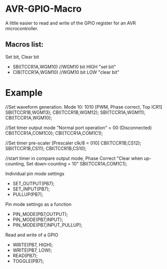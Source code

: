 # AVR-GPIO-Macro
A little easier to read and write of the GPIO register for an AVR microcontroller.

## Macros list:

Set bit, Clear bit
* SBI(TCCR1A,WGM10) //WGM10 bit HIGH "set bit"
* CIB(TCCR1A,WGM10) //WGM10 bit LOW  "clear bit"
# Example
 //Set waveform generation. Mode 10: 1010 [PWM, Phase correct, Top ICR1]
  SBI(TCCR1B,WGM13);
  CBI(TCCR1B,WGM12);
  SBI(TCCR1A,WGM11);
  CBI(TCCR1A,WGM10);

  //Set timer output mode "Normal port operation" = 00 (Disconnected)
  CBI(TCCR1A,COM1C0);
  CBI(TCCR1A,COM1C1);

  //Set timer pre-scaler [Prescaler clk/8 = 010]
  CBI(TCCR1B,CS12);
  SBI(TCCR1B,CS11);
  CBI(TCCR1B,CS10);
  
  //start timer in compare output mode, Phase Correct "Clear when up-counting, Set down-counting  = 10"
  SBI(TCCR1A,COM1C1);

Individual pin mode settings
* SET_OUTPUT(PB7); 
* SET_INPUT(PB7);
* PULLUP(PB7);

Pin mode settings as a function
* PIN_MODE(PB7,OUTPUT);
* PIN_MODE(PB7,INPUT);
* PIN_MODE(PB7,INPUT_PULLUP);

Read and write of a GPIO
* WRITE(PB7, HIGH); 
* WRITE(PB7, LOW);
* READ(PB7);
* TOGGLE(PB7);
